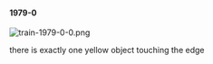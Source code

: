 #### 1979-0
![train-1979-0-0.png](https://github.com/lil-lab/nlvr/raw/master/nlvr/train/images/56/train-1979-0-0.png "train-1979-0-0.png")

there is exactly one yellow object touching the edge